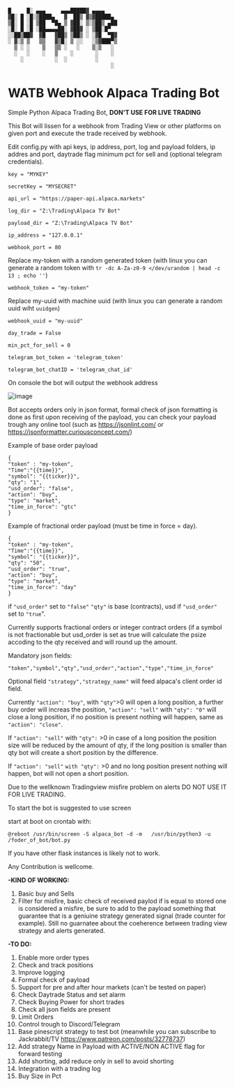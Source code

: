 ```
█     █░ ▄▄▄     ▄▄▄█████▓ ▄▄▄▄   
▓█░ █ ░█░▒████▄   ▓  ██▒ ▓▒▓█████▄ 
▒█░ █ ░█ ▒██  ▀█▄ ▒ ▓██░ ▒░▒██▒ ▄██
░█░ █ ░█ ░██▄▄▄▄██░ ▓██▓ ░ ▒██░█▀  
░░██▒██▓  ▓█   ▓██▒ ▒██▒ ░ ░▓█  ▀█▓
░ ▓░▒ ▒   ▒▒   ▓▒█░ ▒ ░░   ░▒▓███▀▒
  ▒ ░ ░    ▒   ▒▒ ░   ░    ▒░▒   ░ 
  ░   ░    ░   ▒    ░       ░    ░ 
    ░          ░  ░         ░      
                                 ░
```

# WATB Webhook Alpaca Trading Bot
Simple Python Alpaca Trading Bot, **DON'T USE FOR LIVE TRADING**

This Bot will lissen for a webhook from Trading View or other platforms on given port and execute the trade received by webhook.

Edit config.py with api keys, ip address, port, log and payload folders, ip addres and port, daytrade flag minimum pct for sell and (optional telegram credentials).

`key = "MYKEY"`

`secretKey = "MYSECRET"`

`api_url = "https://paper-api.alpaca.markets"`

`log_dir = "Z:\Trading\Alpaca TV Bot"`

`payload_dir = "Z:\Trading\Alpaca TV Bot"`

`ip_address = "127.0.0.1"`

`webhook_port = 80`

Replace my-token with a random generated token (with linux you can generate a random token with `tr -dc A-Za-z0-9 </dev/urandom | head -c 13 ; echo ''`)

`webhook_token = "my-token"`

Replace my-uuid with machine uuid (with linux you can generate a random uuid wiht `uuidgen`)

`webhook_uuid = "my-uuid"`

`day_trade = False`

`min_pct_for_sell = 0`

`telegram_bot_token = 'telegram_token'`

`telegram_bot_chatID = 'telegram_chat_id'`

On console the bot will output the webhook address

![image](https://user-images.githubusercontent.com/13453063/147855033-8e0914f6-9530-485a-b388-45efcdd58c08.png)



Bot accepts orders only in json format, formal check of json formatting is done as first upon receiving of the payload, you can check your payload trough any online tool (such as https://jsonlint.com/ or https://jsonformatter.curiousconcept.com/)

Example of base order payload

```
{ 
"token" : "my-token",
"Time":"{{time}}",
"symbol": "{{ticker}}", 
"qty": "1", 
"usd_order": "false", 
"action": "buy", 
"type": "market",
"time_in_force": "gtc" 
}
```

Example of fractional order payload (must be time in force = day).

```
{ 
"token" : "my-token",
"Time":"{{time}}",
"symbol": "{{ticker}}", 
"qty": "50", 
"usd_order": "true", 
"action": "buy", 
"type": "market",
"time_in_force": "day" 
}
```

if `"usd_order"` set to `"false"` `"qty"` is base (contracts), usd if `"usd_order"` set to `"true`".

Currently supports fractional orders or integer contract orders (if a symbol is not fractionable but usd_order is set as true will calculate the psize accoding to the qty received and will round up the amount.

Mandatory json fields: 

`"token","symbol","qty","usd_order","action","type","time_in_force"`

Optional field `"strategy","strategy_name"` will feed alpaca's client order id field.

Currently `"action": "buy"`, with `"qty"`>0 will open a long position, a further buy order will increas the position, `"action": "sell"` with `"qty": "0"` will close a long position, if no position is present nothing will happen, same as `"action": "close"`.

If `"action": "sell"` with `"qty":` >0 in case of a long position the position size will be reduced by the amount of qty, if the long position is smaller than qty bot will create a short position by the difference.

If `"action": "sell"` `with "qty":` >0 and no long position present nothing will happen, bot will not open a short position.

Due to the wellknown Tradingview misfire problem on alerts DO NOT USE IT FOR LIVE TRADING.

To start the bot is suggested to use screen

start at boot on crontab with:

`@reboot /usr/bin/screen -S alpaca_bot -d -m   /usr/bin/python3 -u /foder_of_bot/bot.py`

If you have other flask instances is likely not to work.


Any Contribution is wellcome.

**-KIND OF WORKING:**

1. Basic buy and Sells
2. Filter for misfire, basic check of received paylod if is equal to stored one is considered a misfire, be sure to add to the payload something that guarantee that is a geniuine strategy generated signal (trade counter for example). Still no guarnatee about the coeherence between trading view strategy and alerts generated.

**-TO DO:**

1. Enable more order types
2. Check and track positions 
3. Improve logging
4. Formal check of payload
5. Support for pre and after hour markets (can't be tested on paper)
6. Check Daytrade Status and set alarm
7. Check Buying Power for short trades
8. Check all json fields are present
9. Limit Orders
10. Control trough to Discord/Telegram
11. Base pinescript strategy to test bot (meanwhile you can subscribe to Jackrabbit/TV https://www.patreon.com/posts/32778737)
12. Add strategy Name in Payload with ACTIVE/NON ACTIVE flag for forward testing
13. Add shorting, add reduce only in sell to avoid shorting
14. Integration with a trading log
15. Buy Size in Pct

